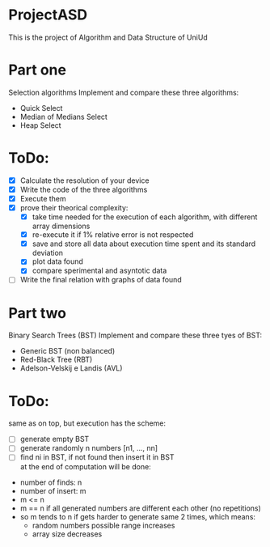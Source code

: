 # ProjectASD
This is the project of Algorithm and Data Structure of UniUd

# Part one
Selection algorithms
Implement and compare these three algorithms:
* Quick Select
* Median of Medians Select
* Heap Select

# ToDo:
- [x] Calculate the resolution of your device
- [x] Write the code of the three algorithms 
- [x] Execute them
- [x] prove their theorical complexity:
    - [x] take time needed for the execution of each algorithm, with different array dimensions
    - [x] re-execute it if 1% relative error is not respected
    - [x] save and store all data about execution time spent and its standard deviation
    - [x] plot data found
    - [x] compare sperimental and asyntotic data
- [ ] Write the final relation with graphs of data found

# Part two
Binary Search Trees (BST)
Implement and compare these three tyes of BST:
* Generic BST (non balanced)
* Red-Black Tree (RBT)
* Adelson-Velskij e Landis (AVL)

# ToDo:
same as on top, but execution has the scheme:
- [ ] generate empty BST
- [ ] generate randomly n numbers [n1, ..., nn]
- [ ] find ni in BST, if not found then insert it in BST  
at the end of computation will be done:
* number of finds: n
* number of insert: m
* m <= n
* m == n if all generated numbers are different each other (no repetitions)
* so m tends to n if gets harder to generate same 2 times, which means:
  * random numbers possible range increases
  * array size decreases

